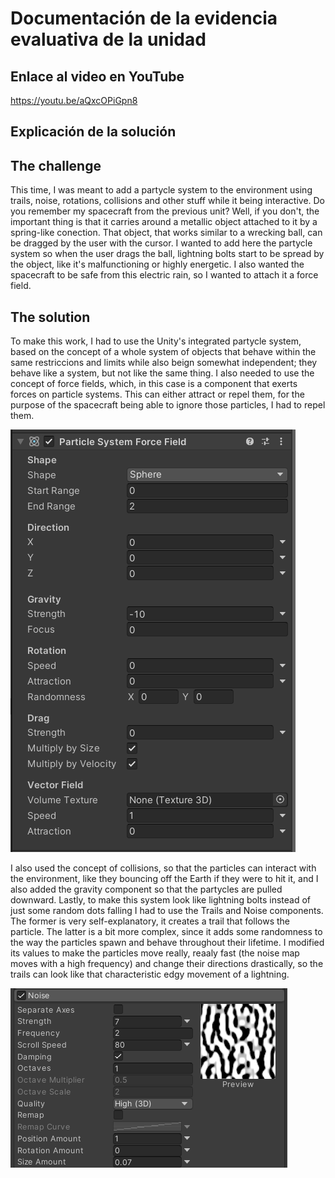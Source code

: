 # Documentación de la evidencia evaluativa de la unidad

## Enlace al video en YouTube
https://youtu.be/aQxcOPiGpn8


## Explicación de la solución
## The challenge
This time, I was meant to add a partycle system to the environment using trails, noise, rotations, collisions and other stuff while it being interactive. Do you remember my spacecraft from the previous unit? Well, if you don't, the important thing is that it carries around a metallic object attached to it by a spring-like conection. That object, that works similar to a wrecking ball, can be dragged by the user with the cursor. I wanted to add here the partycle system so when the user drags the ball, lightning bolts start to be spread by the object, like it's malfunctioning or highly energetic. I also wanted the spacecraft to be safe from this electric rain, so I wanted to attach it a force field.

## The solution
To make this work, I had to use the Unity's integrated partycle system, based on the concept of a whole system of objects that behave within the same restriccions and limits while also beign somewhat independent; they behave like a system, but not like the same thing. I also needed to use the concept of force fields, which, in this case is a component that exerts forces on particle systems. This can either attract or repel them, for the purpose of the spacecraft being able to ignore those particles, I had to repel them. 

![forceFieldPS](forceFieldPS.png)


I also used the concept of collisions, so that the particles can interact with the environment, like they bouncing off the Earth if they were to hit it, and I also added the gravity component so that the partycles are pulled downward. Lastly, to make this system look like lightning bolts instead of just some random dots falling I had to use the Trails and Noise components. The former is very self-explanatory, it creates a trail that follows the particle. The latter is a bit more complex, since it adds some randomness to the way the particles spawn and behave throughout their lifetime. I modified its values to make the particles move really, reaaly fast (the noise map moves with a high frequency) and change their directions drastically, so the trails can look like that characteristic edgy movement of a lightning.

![noisePS](noisePS.png)
